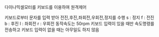 다이나믹셀모터를 키보드를 이용하여 원격제어

키보드로부터 문자를 입력 받아 전진,후진,좌회전,우회전,정지를 수행
s : 정지
f : 전진
b : 후진
l : 좌회전
r : 우회전
동작속도는 50rpm
키보드 입력이 있을 때만 속도명령를 전송하고 키보드 입력이 없을 때는 아무일도 하지 않음
